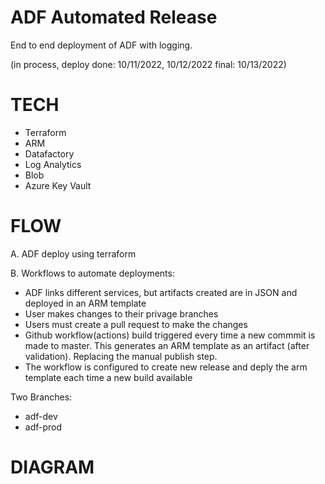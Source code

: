 # ADF Automated Release

End to end deployment of ADF with logging.

(in process, deploy done: 10/11/2022, 10/12/2022
 final: 10/13/2022)

# TECH

- Terraform
- ARM
- Datafactory
- Log Analytics
- Blob
- Azure Key Vault

# FLOW

A. ADF deploy using terraform


B. Workflows to automate deployments:
- ADF links different services, but artifacts created are in JSON and deployed in an ARM template
- User makes changes to their privage branches
- Users must create a pull request to make the changes
- Github workflow(actions) build triggered every time a new commmit is made to master.  This generates an ARM template as an artifact (after validation).
  Replacing the manual publish step.
- The workflow is configured to create new release and deply the arm template each time a new build available

Two Branches:

- adf-dev
- adf-prod


 # DIAGRAM
 

